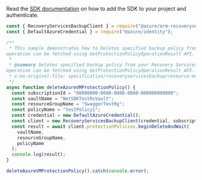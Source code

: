 Read the [SDK documentation](https://github.com/Azure/azure-sdk-for-js/blob/%40azure%2Farm-recoveryservicesbackup_9.0.0/sdk/recoveryservicesbackup/arm-recoveryservicesbackup/README.md) on how to add the SDK to your project and authenticate.

```javascript
const { RecoveryServicesBackupClient } = require("@azure/arm-recoveryservicesbackup");
const { DefaultAzureCredential } = require("@azure/identity");

/**
 * This sample demonstrates how to Deletes specified backup policy from your Recovery Services Vault. This is an asynchronous operation. Status of the
operation can be fetched using GetProtectionPolicyOperationResult API.
 *
 * @summary Deletes specified backup policy from your Recovery Services Vault. This is an asynchronous operation. Status of the
operation can be fetched using GetProtectionPolicyOperationResult API.
 * x-ms-original-file: specification/recoveryservicesbackup/resource-manager/Microsoft.RecoveryServices/stable/2022-03-01/examples/AzureIaasVm/ProtectionPolicies_Delete.json
 */
async function deleteAzureVMProtectionPolicy() {
  const subscriptionId = "00000000-0000-0000-0000-000000000000";
  const vaultName = "NetSDKTestRsVault";
  const resourceGroupName = "SwaggerTestRg";
  const policyName = "testPolicy1";
  const credential = new DefaultAzureCredential();
  const client = new RecoveryServicesBackupClient(credential, subscriptionId);
  const result = await client.protectionPolicies.beginDeleteAndWait(
    vaultName,
    resourceGroupName,
    policyName
  );
  console.log(result);
}

deleteAzureVMProtectionPolicy().catch(console.error);
```
